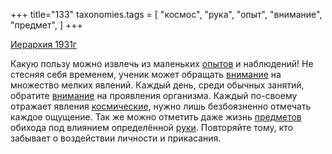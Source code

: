 +++
title="133"
taxonomies.tags = [
 "космос",
 "рука",
 "опыт",
 "внимание",
 "предмет",
]
+++

[Иерархия 1931г](/agni/1931)

Какую пользу можно извлечь из маленьких [опытов](/tags/опыт) и наблюдений! Не стесняя себя временем, ученик может обращать [внимание](/tags/внимание) на множество мелких явлений. Каждый день, среди обычных занятий, обратите [внимание](/tags/внимание) на проявления организма. Каждый по-своему отражает явления [космические](/tags/космос), нужно лишь безбоязненно отмечать каждое ощущение. Так же можно отметить даже жизнь [предметов](/tags/предмет) обихода под влиянием определённой [руки](/tags/рука). Повторяйте тому, кто забывает о воздействии личности и прикасания.   

